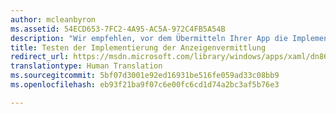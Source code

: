 ```yaml
---
author: mcleanbyron
ms.assetid: 54ECD653-7FC2-4A95-AC5A-972C4FB5A54B
description: "Wir empfehlen, vor dem Übermitteln Ihrer App die Implementierung der Anzeigenvermittlung zu testen."
title: Testen der Implementierung der Anzeigenvermittlung
redirect_url: https://msdn.microsoft.com/library/windows/apps/xaml/dn864358.aspx
translationtype: Human Translation
ms.sourcegitcommit: 5bf07d3001e92ed16931be516fe059ad33c08bb9
ms.openlocfilehash: eb93f21ba9f07c6e00fc6cd1d74a2bc3af5b76e3

---
```





<!--HONumber=Aug16_HO3-->


